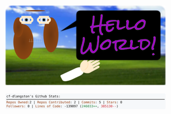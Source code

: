<!-- 
Version 3.0.26
Built Tue Jul 16 2024 05:30:09 GMT+0000 (Coordinated Universal Time)
-->

<h1 align="center">
  <a href="https://github.com/cf-dlangston/cf-dlangston/tree/master/src" title="Click to View Source">
    <picture width="100%" alt="Dylan">
      <source media="(prefers-color-scheme: dark)" srcset="dylan-dark.svg?version=3.0.26">
      <img src="dylan-light.svg?version=3.0.26" alt="Dylan">
    </picture>
  </a>
</h1>

<div align="center">
  <picture width="100%" alt="Profile Info and Stats">
    <source media="(prefers-color-scheme: dark)" srcset="stats-dark.svg?version=3.0.26">
    <img src="stats-light.svg?version=3.0.26" alt="Profile Info and Stats">
  </picture>
</div>
